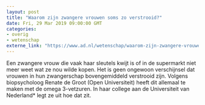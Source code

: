 ```yaml
---
layout: post
title: "Waarom zijn zwangere vrouwen soms zo verstrooid?"
date: Fri, 29 Mar 2019 09:00:00 GMT
categories: 
- overig 
- wetenschap 
externe_link: "https://www.ad.nl/wetenschap/waarom-zijn-zwangere-vrouwen-soms-zo-verstrooid~a6a0de1d4/"
---
```


Een zwangere vrouw die vaak haar sleutels kwijt is of in de supermarkt niet meer weet wat ze nou wilde kopen. Het is geen ongewoon verschijnsel dat vrouwen in hun zwangerschap bovengemiddeld verstrooid zijn. Volgens biopsycholoog Renate de Groot (Open Universiteit) heeft dit allemaal te maken met de omega 3-vetzuren. In haar college aan de Universiteit van Nederland* legt ze uit hoe dat zit.
